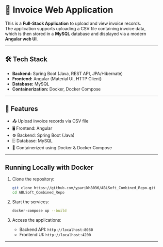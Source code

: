 # 📄 Invoice Web Application

This is a **Full-Stack Application** to upload and view invoice records.  
The application supports uploading a CSV file containing invoice data, which is then stored in a **MySQL** database and displayed via a modern **Angular web UI**.

---

## 🛠️ Tech Stack
- **Backend:** Spring Boot (Java, REST API, JPA/Hibernate)
- **Frontend:** Angular (Material UI, HTTP Client)
- **Database:** MySQL
- **Containerization:** Docker, Docker Compose

---

## 🚀 Features
- 📤 Upload invoice records via CSV file
- 🖥️ Frontend: Angular
- ⚙️ Backend: Spring Boot (Java)
- 🗄️ Database: MySQL
- 🐳 Containerized using Docker & Docker Compose

---

## Running Locally with Docker

1. Clone the repository:
   ```bash
   git clone https://github.com/yparikh8036/ABLSoft_Combined_Repo.git
   cd ABLSoft_Combined_Repo
   ```

2. Start the services:
   ```bash
   docker-compose up --build
   ```

3. Access the applications:
   - Backend API: `http://localhost:8080`
   - Frontend UI: `http://localhost:4200`

---


